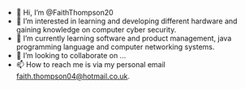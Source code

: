 - 👋 Hi, I’m @FaithThompson20
- 👀 I’m interested in learning and developing different hardware and gaining knowledge on computer cyber security. 
- 🌱 I’m currently learning software and product management, java programming language and computer networking systems. 
- 💞️ I’m looking to collaborate on ...
- 📫 How to reach me is via my personal email faith.thompson04@hotmail.co.uk. 

<!---
FaithThompson20/FaithThompson20 is a ✨ special ✨ repository because its `README.md` (this file) appears on your GitHub profile.
You can click the Preview link to take a look at your changes.
--->
